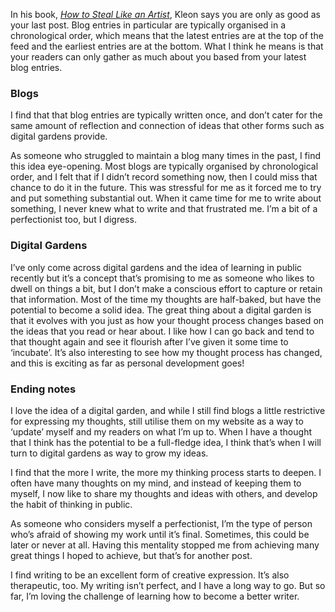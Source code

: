 In his book, _[How to Steal Like an Artist](https://www.amazon.com/Steal-Like-Artist-Things-Creative/dp/0761169253)_, Kleon says you are only as good as your last post. Blog entries in particular are typically organised in a chronological order, which means that the latest entries are at the top of the feed and the earliest entries are at the bottom. What I think he means is that your readers can only gather as much about you based from your latest blog entries.

### Blogs

I find that that blog entries are typically written once, and don’t cater for the same amount of reflection and connection of ideas that other forms such as digital gardens provide.

As someone who struggled to maintain a blog many times in the past, I find this idea eye-opening. Most blogs are typically organised by chronological order, and I felt that if I didn’t record something now, then I could miss that chance to do it in the future. This was stressful for me as it forced me to try and put something substantial out. When it came time for me to write about something, I never knew what to write and that frustrated me. I’m a bit of a perfectionist too, but I digress.

### Digital Gardens

I’ve only come across digital gardens and the idea of learning in public recently but it’s a concept that’s promising to me as someone who likes to dwell on things a bit, but I don’t make a conscious effort to capture or retain that information. Most of the time my thoughts are half-baked, but have the potential to become a solid idea. The great thing about a digital garden is that it evolves with you just as how your thought process changes based on the ideas that you read or hear about. I like how I can go back and tend to that thought again and see it flourish after I’ve given it some time to ‘incubate’. It’s also interesting to see how my thought process has changed, and this is exciting as far as personal development goes!

### Ending notes

I love the idea of a digital garden, and while I still find blogs a little restrictive for expressing my thoughts, still utilise them on my website as a way to ‘update’ myself and my readers on what I’m up to. When I have a thought that I think has the potential to be a full-fledge idea, I think that’s when I will turn to digital gardens as way to grow my ideas.

I find that the more I write, the more my thinking process starts to deepen. I often have many thoughts on my mind, and instead of keeping them to myself, I now like to share my thoughts and ideas with others, and develop the habit of thinking in public.

As someone who considers myself a perfectionist, I’m the type of person who’s afraid of showing my work until it’s final. Sometimes, this could be later or never at all. Having this mentality stopped me from achieving many great things I hoped to achieve, but that’s for another post.

I find writing to be an excellent form of creative expression. It’s also therapeutic, too. My writing isn’t perfect, and I have a long way to go. But so far, I’m loving the challenge of learning how to become a better writer.